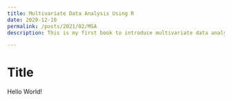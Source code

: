 ```yaml
---
title: Multivariate Data Analysis Using R
date: 2020-12-10
permalink: /posts/2021/02/MSA
description: This is my first book to introduce multivariate data analysis using R. Please check my R bookdown here [link](https://yilewang.github.io/MSA/intro).

---
```


# Title

Hello World!

